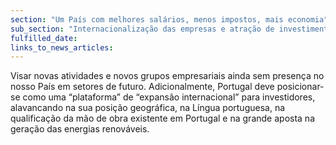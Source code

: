 ```yaml
---
section: "Um País com melhores salários, menos impostos, mais economia"
sub_section: "Internacionalização das empresas e atração de investimento estrangeiro"
fulfilled_date:
links_to_news_articles:
---
```


Visar novas atividades e novos grupos empresariais ainda sem presença no nosso País em setores de futuro. Adicionalmente, Portugal deve posicionar-se como uma “plataforma” de “expansão internacional” para investidores, alavancando na sua posição geográfica, na Língua portuguesa, na qualificação da mão de obra existente em Portugal e na grande aposta na geração das energias renováveis.